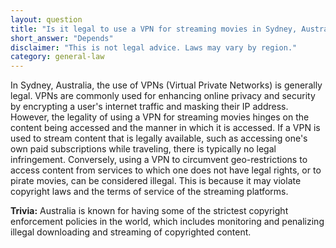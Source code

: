 ```yaml
---
layout: question
title: "Is it legal to use a VPN for streaming movies in Sydney, Australia?"
short_answer: "Depends"
disclaimer: "This is not legal advice. Laws may vary by region."
category: general-law
---
```

In Sydney, Australia, the use of VPNs (Virtual Private Networks) is generally legal. VPNs are commonly used for enhancing online privacy and security by encrypting a user's internet traffic and masking their IP address. However, the legality of using a VPN for streaming movies hinges on the content being accessed and the manner in which it is accessed. If a VPN is used to stream content that is legally available, such as accessing one's own paid subscriptions while traveling, there is typically no legal infringement. Conversely, using a VPN to circumvent geo-restrictions to access content from services to which one does not have legal rights, or to pirate movies, can be considered illegal. This is because it may violate copyright laws and the terms of service of the streaming platforms.

**Trivia:** Australia is known for having some of the strictest copyright enforcement policies in the world, which includes monitoring and penalizing illegal downloading and streaming of copyrighted content.
